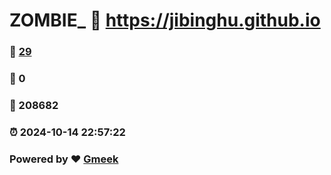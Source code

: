 # ZOMBIE_ :link: https://jibinghu.github.io 
### :page_facing_up: [29](https://jibinghu.github.io/tag.html) 
### :speech_balloon: 0 
### :hibiscus: 208682 
### :alarm_clock: 2024-10-14 22:57:22 
### Powered by :heart: [Gmeek](https://github.com/Meekdai/Gmeek)
